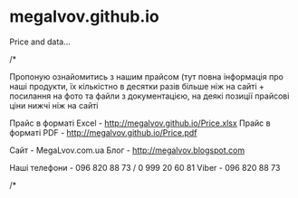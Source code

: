 # megalvov.github.io
Price and data...

/*

Пропоную ознайомитись з нашим прайсом 
(тут повна інформація про наші продукти, їх кількістно в десятки разів більше ніж на сайті + 
посилання на фото та файли з документацією, на деякі позиції прайсові ціни нижчі ніж на сайті
	
Прайс в форматі Excel - http://megalvov.github.io/Price.xlsx
Прайс в форматі PDF   - http://megalvov.github.io/Price.pdf



Сайт - MegaLvov.com.ua
Блог - http://megalvov.blogspot.com

Наші телефони - 096 820 88 73 / 0 999 20 60 81
Viber - 096 820 88 73



/*
